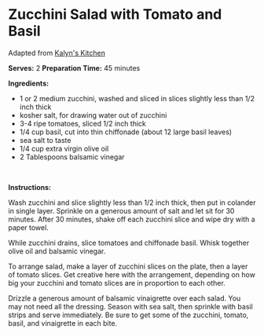 Zucchini Salad with Tomato and Basil
====================================

Adapted from [Kalyn's Kitchen](http://kalynskitchen.blogspot.com/2007/07/zucchini-salad-recipe-with-tomato-and.html)

**Serves:** 2
 **Preparation Time:** 45 minutes

**Ingredients:**

-   1 or 2 medium zucchini, washed and sliced in slices slightly less than 1/2 inch thick
-   kosher salt, for drawing water out of zucchini
-   3-4 ripe tomatoes, sliced 1/2 inch thick
-   1/4 cup basil, cut into thin chiffonade (about 12 large basil leaves)
-   sea salt to taste
-   1/4 cup extra virgin olive oil
-   2 Tablespoons balsamic vinegar

 

**Instructions:**

Wash zucchini and slice slightly less than 1/2 inch thick, then put in colander in single layer. Sprinkle on a generous amount of salt and let sit for 30 minutes. After 30 minutes, shake off each zucchini slice and wipe dry with a paper towel.

While zucchini drains, slice tomatoes and chiffonade basil. Whisk together olive oil and balsamic vinegar.

To arrange salad, make a layer of zucchini slices on the plate, then a layer of tomato slices. Get creative here with the arrangement, depending on how big your zucchini and tomato slices are in proportion to each other.

Drizzle a generous amount of balsamic vinaigrette over each salad. You may not need all the dressing. Season with sea salt, then sprinkle with basil strips and serve immediately. Be sure to get some of the zucchini, tomato, basil, and vinaigrette in each bite.
